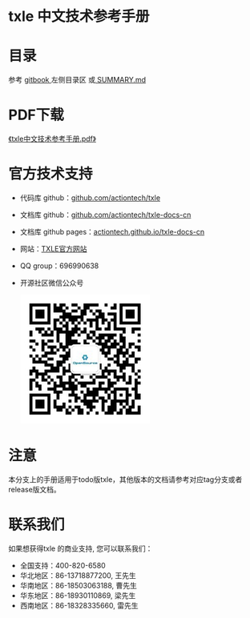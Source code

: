 # txle 中文技术参考手册


# 目录

参考 [gitbook ](https://actiontech.github.io/txle-docs-cn)左侧目录区 或[ SUMMARY.md](https://github.com/actiontech/txle-docs-cn/blob/master/SUMMARY.md)

# PDF下载

[《txle中文技术参考手册.pdf》](https://github.com/actiontech/txle-docs-cn/raw/master/txle-manual.pdf)

# 官方技术支持

* 代码库 github：[github.com/actiontech/txle](https://github.com/actiontech/txle)

* 文档库 github：[github.com/actiontech/txle-docs-cn](https://github.com/actiontech/txle-docs-cn)

* 文档库 github pages：[actiontech.github.io/txle-docs-cn](https://actiontech.github.io/txle-docs-cn/)

* 网站：[TXLE官方网站](https://opensource.actionsky.com/)

* QQ group：696990638

* 开源社区微信公众号

  ![QR_code](QR_code.png)



# 注意

本分支上的手册适用于todo版txle，其他版本的文档请参考对应tag分支或者release版文档。

# 联系我们

如果想获得txle 的商业支持, 您可以联系我们：

- 全国支持：400-820-6580
- 华北地区：86-13718877200, 王先生
- 华南地区：86-18503063188, 曹先生
- 华东地区：86-18930110869, 梁先生
- 西南地区：86-18328335660, 雷先生
